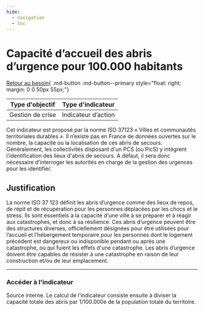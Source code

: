 ```yaml
---
hide:
  - navigation
  - toc
---
```


# Capacité d’accueil des abris d’urgence pour 100.000 habitants 

[Retour au besoin](https://konsilion.github.io/diag360/pages/besoins/bv3){ .md-button .md-button--primary style="float: right; margin: 0 0 50px 55px;"}

|Type d'objectif|Type d'indicateur|
|--|--|
|Gestion de crise|Indicateur d’action|

Cet  indicateur  est  proposé  par  la  norme  ISO  37123  « Villes  et  communautés territoriales  durables ».  Il n’existe pas en France de données ouvertes sur le nombre, la  capacité  ou  la  localisation  de  ces  abris  de secours. Généralement, les collectivités disposant d'un PCS (ou PicS) y intègrent l'identification des lieux d'abris de secours. A défaut,  il  sera  donc  nécessaire  d’interroger  les  autorités  en charge de la gestion des urgences pour les identifier. 

## Justification

La norme ISO 37 123 définit les abris d’urgence comme des lieux de repos, de répit et de  récupération  pour  les  personnes  déplacées  par  les  chocs  et  le  stress.  Ils  sont essentiels à la capacité d'une ville à se préparer et à réagir aux catastrophes, et donc à sa  résilience. Ces abris d’urgence peuvent être des structures diverses, officiellement désignées  pour  être  utilisées  pour  l’accueil  et  l’hébergement  temporaire  pour  les personnes  dont  le  logement  précédent  est  dangereux  ou  indisponible  pendant  ou après une catastrophe, ou qui fuient les effets d'une catastrophe. Les abris d’urgence doivent  être  capables  de  résister  à  une  catastrophe  en  raison  de  leur  construction et/ou de leur emplacement. 

---

### Accéder à l'indicateur

Source interne. Le  calcul  de  l’indicateur  consiste  ensuite  à  diviser  la  capacité  totale  des  abris  par 1/100.000e de la population totale du territoire.